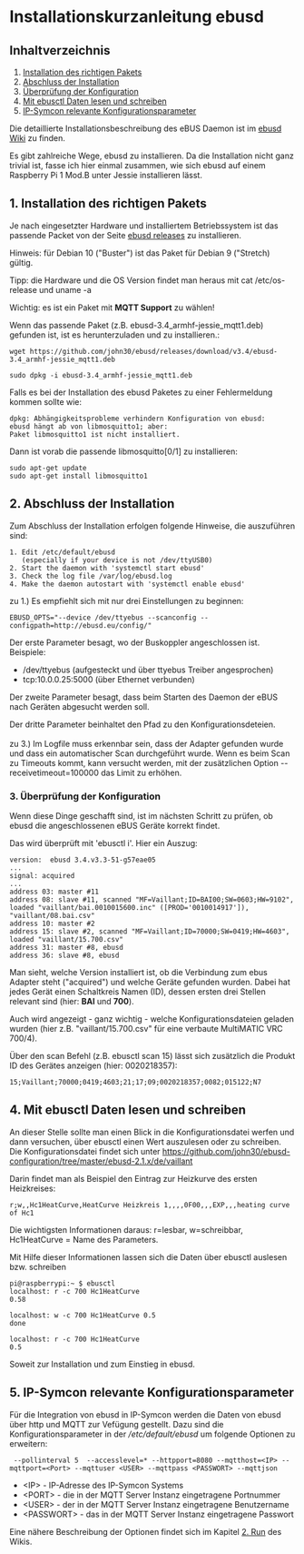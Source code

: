 # Installationskurzanleitung ebusd
 
   ## Inhaltverzeichnis
   1. [Installation des richtigen Pakets](#1-installation-des-richtigen-pakets)
   2. [Abschluss der Installation](#2-abschluss-der-installation)
   3. [Überprüfung der Konfiguration](#3-berprfung-der-konfiguration)
   4. [Mit ebusctl Daten lesen und schreiben](#4-mit-ebusctl-daten-lesen-und-schreiben)
   5. [IP-Symcon relevante Konfigurationsparameter](#5-ip-symcon-relevante-konfigurationsparameter)
    
Die detaillierte Installationsbeschreibung des eBUS Daemon ist im [ebusd Wiki](https://github.com/john30/ebusd/wiki) zu finden.

Es gibt zahlreiche Wege, ebusd zu installieren. Da die Installation nicht ganz trivial ist, fasse ich hier einmal zusammen, wie sich ebusd auf einem Raspberry Pi 1 Mod.B unter Jessie installieren lässt.

## 1. Installation des richtigen Pakets

Je nach eingesetzter Hardware und installiertem Betriebssystem ist das passende Packet von der Seite [ebusd releases](https://github.com/john30/ebusd/releases) zu installieren.

Hinweis: für Debian 10 ("Buster") ist das Paket für Debian 9 ("Stretch) gültig.

Tipp: die Hardware und die OS Version findet man heraus mit 
cat /etc/os-release
und
uname -a

Wichtig: es ist ein Paket mit **MQTT Support** zu wählen!

Wenn das passende Paket (z.B. ebusd-3.4_armhf-jessie_mqtt1.deb) gefunden ist, ist es herunterzuladen und zu installieren.:
```
wget https://github.com/john30/ebusd/releases/download/v3.4/ebusd-3.4_armhf-jessie_mqtt1.deb
```
```
sudo dpkg -i ebusd-3.4_armhf-jessie_mqtt1.deb
```
Falls es bei der Installation des ebusd Paketes zu einer Fehlermeldung kommen sollte wie:

```
dpkg: Abhängigkeitsprobleme verhindern Konfiguration von ebusd:
ebusd hängt ab von libmosquitto1; aber:
Paket libmosquitto1 ist nicht installiert.
```

Dann ist vorab die passende libmosquitto[0/1] zu installieren:
```
sudo apt-get update
sudo apt-get install libmosquitto1
```

## 2. Abschluss der Installation

Zum Abschluss der Installation erfolgen folgende Hinweise, die auszuführen sind:

```
1. Edit /etc/default/ebusd
   (especially if your device is not /dev/ttyUSB0)
2. Start the daemon with 'systemctl start ebusd'
3. Check the log file /var/log/ebusd.log
4. Make the daemon autostart with 'systemctl enable ebusd'
```

zu 1.) Es empfiehlt sich mit nur drei Einstellungen zu beginnen:
```
EBUSD_OPTS="--device /dev/ttyebus --scanconfig --configpath=http://ebusd.eu/config/"
```

Der erste Parameter besagt, wo der Buskoppler angeschlossen ist.
Beispiele: 

- /dev/ttyebus (aufgesteckt und über ttyebus Treiber angesprochen)
- tcp:10.0.0.25:5000 (über Ethernet verbunden)

Der zweite Parameter besagt, dass beim Starten des Daemon der eBUS nach Geräten abgesucht werden soll.

Der dritte Parameter beinhaltet den Pfad zu den Konfigurationsdeteien.
<br>
<br>
zu 3.)
Im Logfile muss erkennbar sein, dass der Adapter gefunden wurde und dass ein automatischer Scan durchgeführt wurde. Wenn es beim Scan zu Timeouts kommt, kann versucht werden, mit der zusätzlichen Option --receivetimeout=100000 das Limit zu erhöhen. 

### 3. Überprüfung der Konfiguration
Wenn diese Dinge geschafft sind, ist im nächsten Schritt zu prüfen, ob ebusd die angeschlossenen eBUS Geräte korrekt findet.

Das wird überprüft mit 'ebusctl i'. Hier ein Auszug:

```
version:  ebusd 3.4.v3.3-51-g57eae05
...
signal: acquired
...
address 03: master #11
address 08: slave #11, scanned "MF=Vaillant;ID=BAI00;SW=0603;HW=9102", loaded "vaillant/bai.0010015600.inc" ([PROD='0010014917']), "vaillant/08.bai.csv"
address 10: master #2
address 15: slave #2, scanned "MF=Vaillant;ID=70000;SW=0419;HW=4603", loaded "vaillant/15.700.csv"
address 31: master #8, ebusd
address 36: slave #8, ebusd
```
Man sieht, welche Version installiert ist, ob die Verbindung zum ebus Adapter steht ("acquired") und welche Geräte gefunden wurden. Dabei hat jedes Gerät einen Schaltkreis Namen (ID), dessen ersten drei Stellen relevant sind (hier: **BAI** und **700**).

Auch wird angezeigt - ganz wichtig - welche Konfigurationsdateien geladen wurden (hier z.B. "vaillant/15.700.csv" für eine verbaute MultiMATIC VRC 700/4).

Über den scan Befehl (z.B. ebusctl scan 15) lässt sich zusätzlich die Produkt ID des Gerätes anzeigen (hier: 0020218357):

```
15;Vaillant;70000;0419;4603;21;17;09;0020218357;0082;015122;N7
```

## 4. Mit ebusctl Daten lesen und schreiben
An dieser Stelle sollte man einen Blick in die Konfigurationsdatei werfen und dann versuchen, über ebusctl einen Wert auszulesen oder zu schreiben.
Die Konfigurationsdatei findet sich unter https://github.com/john30/ebusd-configuration/tree/master/ebusd-2.1.x/de/vaillant 

Darin findet man als Beispiel den Eintrag zur Heizkurve des ersten Heizkreises:
```
r;w,,Hc1HeatCurve,HeatCurve Heizkreis 1,,,,0F00,,,EXP,,,heating curve of Hc1
```
Die wichtigsten Informationen daraus: r=lesbar, w=schreibbar, Hc1HeatCurve = Name des Parameters.

Mit Hilfe dieser Informationen lassen sich die Daten über ebusctl auslesen bzw. schreiben
```
pi@raspberrypi:~ $ ebusctl
localhost: r -c 700 Hc1HeatCurve
0.58

localhost: w -c 700 Hc1HeatCurve 0.5
done

localhost: r -c 700 Hc1HeatCurve
0.5
```

Soweit zur Installation und zum Einstieg in ebusd.

## 5. IP-Symcon relevante Konfigurationsparameter
Für die Integration von ebusd in IP-Symcon werden die Daten von ebusd über http und MQTT zur Vefügung gestellt. Dazu sind die Konfigurationsparameter in der _/etc/default/ebusd_ um folgende Optionen zu erweitern:
```
 --pollinterval 5  --accesslevel=* --httpport=8080 --mqtthost=<IP> --mqttport=<Port> --mqttuser <USER> --mqttpass <PASSWORT> --mqttjson
```
- \<IP> - IP-Adresse des IP-Symcon Systems
- \<PORT> - die in der MQTT Server Instanz eingetragene Portnummer
- \<USER> - der in der MQTT Server Instanz eingetragene Benutzername
- \<PASSWORT> - das in der MQTT Server Instanz eingetragene Passwort

Eine nähere Beschreibung der Optionen findet sich im Kapitel [2. Run](https://github.com/john30/ebusd/wiki/2.-Run) des Wikis.  
